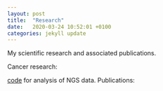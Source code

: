 ```yaml
---
layout: post
title:  "Research"
date:   2020-03-24 10:52:01 +0100
categories: jekyll update
---
```

My scientific research and associated publications.

Cancer research:

[code] for analysis of NGS data.
Publications:

[Code]:https://github.com/patrickbryant1/CMM
